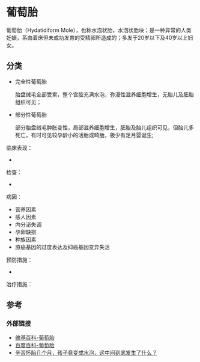 # 葡萄胎

葡萄胎（Hydatidiform Mole），也称水泡状胎，水泡状胎块；是一种异常的人类妊娠，系由着床但未成功发育的受精卵所造成的；多发于20岁以下及40岁以上妇女。

## 分类

- 完全性葡萄胎

  胎盘绒毛全部受累，整个宫腔充满水泡，弥漫性滋养细胞增生，无胎儿及胚胎组织可见；

- 部分性葡萄胎

  部分胎盘绒毛肿胀变性，局部滋养细胞增生，胚胎及胎儿组织可见，但胎儿多死亡，有时可见较孕龄小的活胎或畸胎，极少有足月婴诞生;

临床表现：

- 

检查：

- 

病因：

- 营养因素
- 感人因素
- 内分泌失调
- 孕卵缺损
- 种族因素
- 原癌基因的过度表达及抑癌基因变异失活

预防措施：

- 

治疗措施：



## 参考

### 外部链接

- [维基百科-葡萄胎](https://zh.wikipedia.org/wiki/%E8%91%A1%E8%90%84%E8%83%8E)
- [百度百科-葡萄胎](https://baike.baidu.com/item/%E8%91%A1%E8%90%84%E8%83%8E/1440194)
- [辛苦怀胎几个月，孩子竟变成水泡，这中间到底发生了什么？](https://xw.qq.com/partner/vivoscreen/20190604A03JQW00?vivoRcdMark=1)